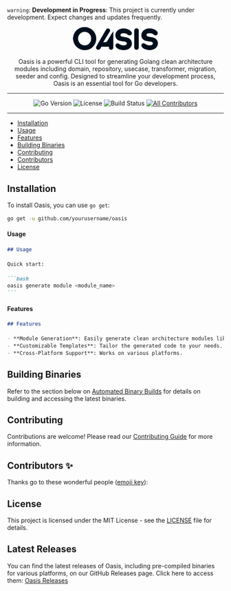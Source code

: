 `warning`: **Development in Progress**: This project is currently under development. Expect changes and updates frequently.

<p align="center">
  <img src="oasis_logo.png" alt="Alt text" width="200"/>
</p>

<div align="center">
Oasis is a powerful CLI tool for generating Golang clean architecture modules including domain, repository, usecase, transformer, migration, seeder and config. Designed to streamline your development process, Oasis is an essential tool for Go developers.

<hr/>

![Go Version](https://img.shields.io/badge/go-1.x.x-blue)
![License](https://img.shields.io/badge/license-MIT-green)
![Build Status](https://img.shields.io/badge/build-passing-brightgreen)
[![All Contributors](https://img.shields.io/badge/all_contributors-0-orange.svg?style=flat-square)](#contributors-)

<hr/>

</div>

- [Installation](#installation)
- [Usage](#usage)
- [Features](#features)
- [Building Binaries](#building-binaries)
- [Contributing](#contributing)
- [Contributors](#contributors)
- [License](#license)

## Installation

To install Oasis, you can use `go get`:

```bash
go get -u github.com/yourusername/oasis
```

#### Usage

````markdown
## Usage

Quick start:

```bash
oasis generate module <module_name>
```
````

#### Features

```markdown
## Features

- **Module Generation**: Easily generate clean architecture modules like domain, repository, etc.
- **Customizable Templates**: Tailor the generated code to your needs.
- **Cross-Platform Support**: Works on various platforms.
```

## Building Binaries

Refer to the section below on [Automated Binary Builds](#automated-binary-builds) for details on building and accessing the latest binaries.

## Contributing

Contributions are welcome! Please read our [Contributing Guide](CONTRIBUTING.md) for more information.

## Contributors ✨

Thanks go to these wonderful people ([emoji key](https://allcontributors.org/docs/en/emoji-key)):

<!-- ALL-CONTRIBUTORS-LIST:START -->
<!-- Do not remove or modify this section -->
<!-- ALL-CONTRIBUTORS-LIST:END -->

## License

This project is licensed under the MIT License - see the [LICENSE](LICENSE) file for details.

## Latest Releases

You can find the latest releases of Oasis, including pre-compiled binaries for various platforms, on our GitHub Releases page. Click here to access them: [Oasis Releases](https://github.com/mhshajib/oasis/releases)
